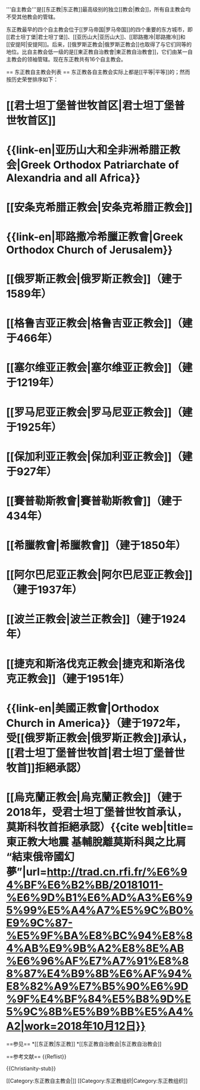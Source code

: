 
'''自主教会'''是[[东正教|东正教]]最高级别的独立[[教会|教会]]，所有自主教会均不受其他教会的管辖。

东正教最早的四个自主教会位于[[罗马帝国|罗马帝国]]的四个重要的东方城市，即[[君士坦丁堡|君士坦丁堡]]、[[亚历山大|亚历山大]]、[[耶路撒冷|耶路撒冷]]和[[安提阿|安提阿]]。后来，[[俄罗斯正教会|俄罗斯正教会]]也取得了与它们同等的地位。比自主教会低一级的是[[東正教自治教會|東正教自治教會]]，它们由某一自主教会的领袖管辖。现在东正教共有16个自主教会。

== 东正教自主教会列表 ==
东正教各自主教会实际上都是[[平等|平等]]的；然而按历史荣誉排序如下：
# [[君士坦丁堡普世牧首区|君士坦丁堡普世牧首区]]
# {{link-en|亚历山大和全非洲希腊正教会|Greek Orthodox Patriarchate of Alexandria and all Africa}}
# [[安条克希腊正教会|安条克希腊正教会]]
# {{link-en|耶路撒冷希臘正教會|Greek Orthodox Church of Jerusalem}}
# [[俄罗斯正教会|俄罗斯正教会]]（建于1589年）
# [[格鲁吉亚正教会|格鲁吉亚正教会]]（建于466年）
# [[塞尔维亚正教会|塞尔维亚正教会]]（建于1219年）
# [[罗马尼亚正教会|罗马尼亚正教会]]（建于1925年）
# [[保加利亚正教会|保加利亚正教会]]（建于927年）
# [[賽普勒斯教會|賽普勒斯教會]]（建于434年）
# [[希臘教會|希臘教會]]（建于1850年）
# [[阿尔巴尼亚正教会|阿尔巴尼亚正教会]]（建于1937年）
# [[波兰正教会|波兰正教会]]（建于1924年）
# [[捷克和斯洛伐克正教会|捷克和斯洛伐克正教会]]（建于1951年）
# {{link-en|美國正教會|Orthodox Church in America}}（建于1972年，受[[俄罗斯正教会|俄罗斯正教会]]承认，[[君士坦丁堡普世牧首|君士坦丁堡普世牧首]]拒絕承認）
# [[烏克蘭正教会|烏克蘭正教会]]（建于2018年，受君士坦丁堡普世牧首承认，莫斯科牧首拒絕承認）<ref name="FJ">{{cite web|title=東正教大地震 基輔脫離莫斯科與之比肩 “結束俄帝國幻夢”|url=http://trad.cn.rfi.fr/%E6%94%BF%E6%B2%BB/20181011-%E6%9D%B1%E6%AD%A3%E6%95%99%E5%A4%A7%E5%9C%B0%E9%9C%87-%E5%9F%BA%E8%BC%94%E8%84%AB%E9%9B%A2%E8%8E%AB%E6%96%AF%E7%A7%91%E8%88%87%E4%B9%8B%E6%AF%94%E8%82%A9%E7%B5%90%E6%9D%9F%E4%BF%84%E5%B8%9D%E5%9C%8B%E5%B9%BB%E5%A4%A2|work=2018年10月12日}}</ref>

==参见==
*[[东正教|东正教]]
*[[东正教自治教会|东正教自治教会]]

==参考文献==
{{Reflist}}


{{Christianity-stub}}

[[Category:东正教自主教会|]]
[[Category:东正教组织|Category:东正教组织]]